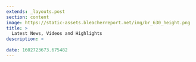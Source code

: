 ```yaml
--- 
extends: _layouts.post 
section: content 
image: https://static-assets.bleacherreport.net/img/br_630_height.png 
title: > 
  Latest News, Videos and Highlights 
description: > 
   
date: 1602723673.675482 
--- 
```


